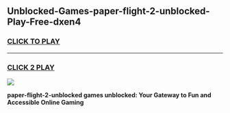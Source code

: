 
## Unblocked-Games-paper-flight-2-unblocked-Play-Free-dxen4
<h3>
<a href="https://premium76.site?title=paper-flight-2-unblocked&ref=12A">CLICK TO PLAY</a></h3>
<hr>

<h3>
<a href="https://premium76.site?title=paper-flight-2-unblocked&ref=12A">CLICK 2 PLAY</a>
  
</h3>

<a href="https://premium76.site?title=paper-flight-2-unblocked&ref=12A"><img src="https://clearcache.store/games.png"></a>


**paper-flight-2-unblocked games unblocked: Your Gateway to Fun and Accessible Online Gaming**
